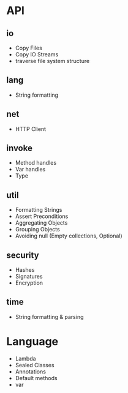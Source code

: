 # API 

## io

* Copy Files
* Copy IO Streams
* traverse file system structure

## lang

* String formatting

## net

* HTTP Client

## invoke

* Method handles
* Var handles
* Type

## util

* Formatting Strings
* Assert Preconditions
* Aggregating Objects
* Grouping Objects
* Avoiding null (Empty collections, Optional)

## security

* Hashes
* Signatures
* Encryption

## time

* String formatting & parsing

# Language

* Lambda
* Sealed Classes
* Annotations
* Default methods
* var


